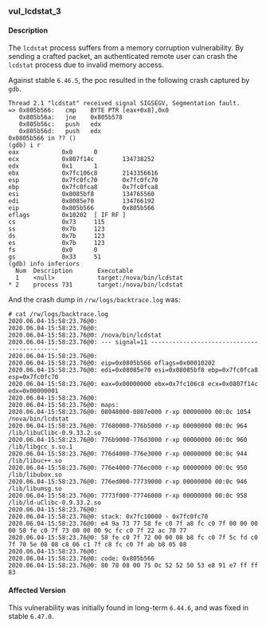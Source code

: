 ### vul_lcdstat_3

#### Description

The `lcdstat` process suffers from a memory corruption vulnerability. By sending a crafted packet, an authenticated remote user can crash the `lcdstat` process due to invalid memory access.

Against stable `6.46.5`, the poc resulted in the following crash captured by `gdb`.

```shell
Thread 2.1 "lcdstat" received signal SIGSEGV, Segmentation fault.
=> 0x805b566:   cmp    BYTE PTR [eax+0x8],0x0
   0x805b56a:   jne    0x805b578
   0x805b56c:   push   edx
   0x805b56d:   push   edx
0x0805b566 in ?? ()
(gdb) i r
eax            0x0      0
ecx            0x807f14c        134738252
edx            0x1      1
ebx            0x7fc106c8       2143356616
esp            0x7fc0fc70       0x7fc0fc70
ebp            0x7fc0fca8       0x7fc0fca8
esi            0x8085bf8        134765560
edi            0x8085e70        134766192
eip            0x805b566        0x805b566
eflags         0x10202  [ IF RF ]
cs             0x73     115
ss             0x7b     123
ds             0x7b     123
es             0x7b     123
fs             0x0      0
gs             0x33     51
(gdb) info inferiors
  Num  Description       Executable
  1    <null>            target:/nova/bin/lcdstat
* 2    process 731       target:/nova/bin/lcdstat            
```

And the crash dump in `/rw/logs/backtrace.log` was:

```shell
# cat /rw/logs/backtrace.log 
2020.06.04-15:58:23.76@0: 
2020.06.04-15:58:23.76@0: 
2020.06.04-15:58:23.76@0: /nova/bin/lcdstat
2020.06.04-15:58:23.76@0: --- signal=11 --------------------------------------------
2020.06.04-15:58:23.76@0: 
2020.06.04-15:58:23.76@0: eip=0x0805b566 eflags=0x00010202
2020.06.04-15:58:23.76@0: edi=0x08085e70 esi=0x08085bf8 ebp=0x7fc0fca8 esp=0x7fc0fc70
2020.06.04-15:58:23.76@0: eax=0x00000000 ebx=0x7fc106c8 ecx=0x0807f14c edx=0x00000001
2020.06.04-15:58:23.76@0: 
2020.06.04-15:58:23.76@0: maps:
2020.06.04-15:58:23.76@0: 08048000-0807e000 r-xp 00000000 00:0c 1054       /nova/bin/lcdstat
2020.06.04-15:58:23.76@0: 77680000-776b5000 r-xp 00000000 00:0c 964        /lib/libuClibc-0.9.33.2.so
2020.06.04-15:58:23.76@0: 776b9000-776d3000 r-xp 00000000 00:0c 960        /lib/libgcc_s.so.1
2020.06.04-15:58:23.76@0: 776d4000-776e3000 r-xp 00000000 00:0c 944        /lib/libuc++.so
2020.06.04-15:58:23.76@0: 776e4000-776ec000 r-xp 00000000 00:0c 950        /lib/libubox.so
2020.06.04-15:58:23.76@0: 776ed000-77739000 r-xp 00000000 00:0c 946        /lib/libumsg.so
2020.06.04-15:58:23.76@0: 7773f000-77746000 r-xp 00000000 00:0c 958        /lib/ld-uClibc-0.9.33.2.so
2020.06.04-15:58:23.76@0: 
2020.06.04-15:58:23.76@0: stack: 0x7fc10000 - 0x7fc0fc70 
2020.06.04-15:58:23.76@0: e4 9a 73 77 58 fe c0 7f a8 fc c0 7f 00 00 00 00 58 fe c0 7f 73 00 00 00 9c fc c0 7f 22 ac 70 77 
2020.06.04-15:58:23.76@0: 58 fe c0 7f 72 00 00 08 b8 fc c0 7f 5c fd c0 7f 70 5e 08 08 c8 06 c1 7f c8 fc c0 7f ab b8 05 08 
2020.06.04-15:58:23.76@0: 
2020.06.04-15:58:23.76@0: code: 0x805b566
2020.06.04-15:58:23.76@0: 80 78 08 00 75 0c 52 52 50 53 e8 91 e7 ff ff 83 
```

#### Affected Version

This vulnerability was initially found in long-term  `6.44.6`, and was fixed in stable `6.47.0`.



